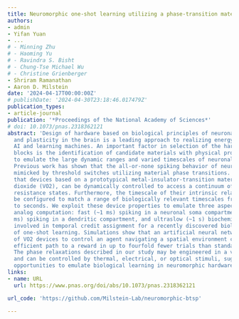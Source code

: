 ```yaml
---
title: Neuromorphic one-shot learning utilizing a phase-transition material
authors:
- admin
- Yifan Yuan
- ...
# - Minning Zhu
# - Haoming Yu
# - Ravindra S. Bisht
# - Chung-Tse Michael Wu
# - Christine Grienberger
- Shriram Ramanathan
- Aaron D. Milstein
date: '2024-04-17T00:00:00Z'
# publishDate: '2024-04-30T23:18:46.017479Z'
publication_types:
- article-journal
publication: '*Proceedings of the National Academy of Sciences*'
# doi: 10.1073/pnas.2318362121
abstract: 'Design of hardware based on biological principles of neuronal computation
  and plasticity in the brain is a leading approach to realizing energy- and sample-efficient
  AI and learning machines. An important factor in selection of the hardware building
  blocks is the identification of candidate materials with physical properties suitable
  to emulate the large dynamic ranges and varied timescales of neuronal signaling.
  Previous work has shown that the all-or-none spiking behavior of neurons can be
  mimicked by threshold switches utilizing material phase transitions. Here, we demonstrate
  that devices based on a prototypical metal-insulator-transition material, vanadium
  dioxide (VO2), can be dynamically controlled to access a continuum of intermediate
  resistance states. Furthermore, the timescale of their intrinsic relaxation can
  be configured to match a range of biologically relevant timescales from milliseconds
  to seconds. We exploit these device properties to emulate three aspects of neuronal
  analog computation: fast (~1 ms) spiking in a neuronal soma compartment, slow (~100
  ms) spiking in a dendritic compartment, and ultraslow (~1 s) biochemical signaling
  involved in temporal credit assignment for a recently discovered biological mechanism
  of one-shot learning. Simulations show that an artificial neural network using properties
  of VO2 devices to control an agent navigating a spatial environment can learn an
  efficient path to a reward in up to fourfold fewer trials than standard methods.
  The phase relaxations described in our study may be engineered in a variety of materials
  and can be controlled by thermal, electrical, or optical stimuli, suggesting further
  opportunities to emulate biological learning in neuromorphic hardware.'
links:
- name: URL
  url: https://www.pnas.org/doi/abs/10.1073/pnas.2318362121

url_code: 'https://github.com/Milstein-Lab/neuromorphic-btsp'

---
```

